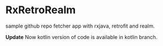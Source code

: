 # RxRetroRealm
sample github repo fetcher app with rxjava, retrofit and realm.

<b>Update</b>
Now kotlin version of code is available in kotlin branch.
